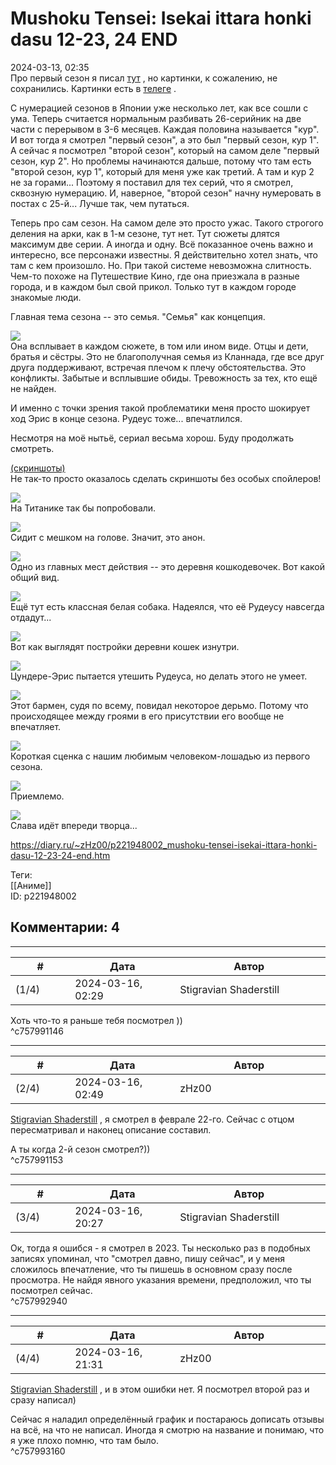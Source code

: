 Mushoku Tensei: Isekai ittara honki dasu 12-23, 24 END
======================================================

  
2024-03-13, 02:35  
 Про первый сезон я писал  [тут](Mushoku%20Tensei%20-%20Isekai%20Ittara%20Honki%20Dasu%2001-11%20END)  , но картинки, к сожалению, не сохранились. Картинки есть в  [телеге](https://t.me/zHz_Untitled/3382)  .   
   
 С нумерацией сезонов в Японии уже несколько лет, как все сошли с ума. Теперь считается нормальным разбивать 26-серийник на две части с перерывом в 3-6 месяцев. Каждая половина называется "кур". И вот тогда я смотрел "первый сезон", а это был "первый сезон, кур 1". А сейчас я посмотрел "второй сезон", который на самом деле "первый сезон, кур 2". Но проблемы начинаются дальше, потому что там есть "второй сезон, кур 1", который для меня уже как третий. А там и кур 2 не за горами... Поэтому я поставил для тех серий, что я смотрел, сквозную нумерацию. И, наверное, "второй сезон" начну нумеровать в постах с 25-й... Лучше так, чем путаться.   
   
 Теперь про сам сезон. На самом деле это просто ужас. Такого строгого деления на арки, как в 1-м сезоне, тут нет. Тут сюжеты длятся максимум две серии. А иногда и одну. Всё показанное очень важно и интересно, все персонажи известны. Я действительно хотел знать, что там с кем произошло. Но. При такой системе невозможна слитность. Чем-то похоже на Путешествие Кино, где она приезжала в разные города, и в каждом был свой прикол. Только тут в каждом городе знакомые люди.   
   
 Главная тема сезона -- это семья. "Семья" как концепция.   
   
  ![](pics/image9495358fa3a048b4.md.png)    
 Она всплывает в каждом сюжете, в том или ином виде. Отцы и дети, братья и сёстры. Это не благополучная семья из Кланнада, где все друг друга поддерживают, встречая плечом к плечу обстоятельства. Это конфликты. Забытые и всплывшие обиды. Тревожность за тех, кто ещё не найден.   
   
 И именно с точки зрения такой проблематики меня просто шокирует ход Эрис в конце сезона. Рудеус тоже... впечатлился.   
   
 Несмотря на моё нытьё, сериал весьма хорош. Буду продолжать смотреть.   
   
  [(скриншоты)](https://zHz00.diary.ru/p221948002.htm?index=1#linkmore221948002m1)       
 Не так-то просто оказалось сделать скриншоты без особых спойлеров!   
   
  [![](pics/Ohys-Raws-Mushoku-Tensei-Isekai-Ittara-Honki-Dasu-2nd---02-BS11-1280x720-x264-AAC.mp4_snapshot_10.11.jpg)](https://radikal.host/i/d21WuD)    
 На Титанике так бы попробовали.   
   
  [![](pics/Ohys-Raws-Mushoku-Tensei-Isekai-Ittara-Honki-Dasu-2nd---02-BS11-1280x720-x264-AAC.mp4_snapshot_14.39.jpg)](https://radikal.host/i/d21BR0)    
 Сидит с мешком на голове. Значит, это анон.   
   
  [![](pics/Ohys-Raws-Mushoku-Tensei-Isekai-Ittara-Honki-Dasu-2nd---03-BS11-1280x720-x264-AAC.mp4_snapshot_01.41.jpg)](https://radikal.host/i/d21bZu)    
 Одно из главных мест действия -- это деревня кошкодевочек. Вот какой общий вид.   
   
  [![](pics/Ohys-Raws-Mushoku-Tensei-Isekai-Ittara-Honki-Dasu-2nd---03-BS11-1280x720-x264-AAC.mp4_snapshot_19.39.jpg)](https://radikal.host/i/d21eVr)    
 Ещё тут есть классная белая собака. Надеялся, что её Рудеусу навсегда отдадут...   
   
  [![](pics/Ohys-Raws-Mushoku-Tensei-Isekai-Ittara-Honki-Dasu-2nd---04-BS11-1280x720-x264-AAC.mp4_snapshot_07.34.jpg)](https://radikal.host/i/d211gQ)    
 Вот как выглядят постройки деревни кошек изнутри.   
   
  [![](pics/Ohys-Raws-Mushoku-Tensei-Isekai-Ittara-Honki-Dasu-2nd---05-BS11-1280x720-x264-AAC.mp4_snapshot_21.33.jpg)](https://radikal.host/i/d21Ypo)    
 Цундере-Эрис пытается утешить Рудеуса, но делать этого не умеет.   
   
  [![](pics/Ohys-Raws-Mushoku-Tensei-Isekai-Ittara-Honki-Dasu-2nd---06-BS11-1280x720-x264-AAC.mp4_snapshot_11.25.jpg)](https://radikal.host/i/d21a5K)    
 Этот бармен, судя по всему, повидал некоторое дерьмо. Потому что происходящее между гроями в его присутствии его вообще не впечатляет.   
   
  [![](pics/Ohys-Raws-Mushoku-Tensei-Isekai-Ittara-Honki-Dasu-2nd---07-BS11-1280x720-x264-AAC.mp4_snapshot_07.46.jpg)](https://radikal.host/i/d21mXz)    
 Короткая сценка с нашим любимым человеком-лошадью из первого сезона.   
   
  [![](pics/Ohys-Raws-Mushoku-Tensei-Isekai-Ittara-Honki-Dasu-2nd---07-BS11-1280x720-x264-AAC.mp4_snapshot_14.25.jpg)](https://radikal.host/i/d21ptd)    
 Приемлемо.   
   
  [![](pics/Ohys-Raws-Mushoku-Tensei-Isekai-Ittara-Honki-Dasu-2nd---09-BS11-1280x720-x264-AAC.mp4_snapshot_07.50.jpg)](https://radikal.host/i/d21zw8)    
 Слава идёт впереди творца...   
      
  
<https://diary.ru/~zHz00/p221948002_mushoku-tensei-isekai-ittara-honki-dasu-12-23-24-end.htm>  
  
Теги:  
[[Аниме]]  
ID: p221948002  


Комментарии: 4
--------------

  


---



|         #         |              Дата              |                     Автор                     |           ID           |
| --- | --- | --- | --- |
| (1/4) | 2024-03-16, 02:29 | Stigravian Shaderstill | c757991146 |

  
 Хоть что-то я раньше тебя посмотрел ))   
 ^c757991146

---



|         #         |              Дата              |                     Автор                     |           ID           |
| --- | --- | --- | --- |
| (2/4) | 2024-03-16, 02:49 | zHz00 | c757991153 |

  
  [Stigravian Shaderstill](https://stigravian.diary.ru "Science, Death, Rock-n-Roll")  , я смотрел в феврале 22-го. Сейчас с отцом пересматривал и наконец описание составил.   
   
 А ты когда 2-й сезон смотрел?))   
 ^c757991153

---



|         #         |              Дата              |                     Автор                     |           ID           |
| --- | --- | --- | --- |
| (3/4) | 2024-03-16, 20:27 | Stigravian Shaderstill | c757992940 |

  
 Ок, тогда я ошибся - я смотрел в 2023. Ты несколько раз в подобных записях упоминал, что "смотрел давно, пишу сейчас", и у меня сложилось впечатление, что ты пишешь в основном сразу после просмотра. Не найдя явного указания времени, предположил, что ты посмотрел сейчас.   
 ^c757992940

---



|         #         |              Дата              |                     Автор                     |           ID           |
| --- | --- | --- | --- |
| (4/4) | 2024-03-16, 21:31 | zHz00 | c757993160 |

  
  [Stigravian Shaderstill](https://stigravian.diary.ru "Science, Death, Rock-n-Roll")  , и в этом ошибки нет. Я посмотрел второй раз и сразу написал)   
   
 Сейчас я наладил определённый график и постараюсь дописать отзывы на всё, на что не написал. Иногда я смотрю на название и понимаю, что я уже плохо помню, что там было.   
 ^c757993160